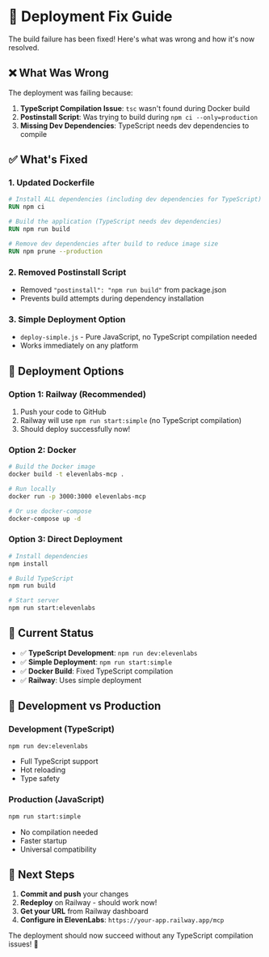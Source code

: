 # 🚀 Deployment Fix Guide

The build failure has been fixed! Here's what was wrong and how it's now resolved.

## ❌ **What Was Wrong**

The deployment was failing because:

1. **TypeScript Compilation Issue**: `tsc` wasn't found during Docker build
2. **Postinstall Script**: Was trying to build during `npm ci --only=production`
3. **Missing Dev Dependencies**: TypeScript needs dev dependencies to compile

## ✅ **What's Fixed**

### 1. **Updated Dockerfile**
```dockerfile
# Install ALL dependencies (including dev dependencies for TypeScript)
RUN npm ci

# Build the application (TypeScript needs dev dependencies)
RUN npm run build

# Remove dev dependencies after build to reduce image size
RUN npm prune --production
```

### 2. **Removed Postinstall Script**
- Removed `"postinstall": "npm run build"` from package.json
- Prevents build attempts during dependency installation

### 3. **Simple Deployment Option**
- `deploy-simple.js` - Pure JavaScript, no TypeScript compilation needed
- Works immediately on any platform

## 🚀 **Deployment Options**

### **Option 1: Railway (Recommended)**
1. Push your code to GitHub
2. Railway will use `npm run start:simple` (no TypeScript compilation)
3. Should deploy successfully now!

### **Option 2: Docker**
```bash
# Build the Docker image
docker build -t elevenlabs-mcp .

# Run locally
docker run -p 3000:3000 elevenlabs-mcp

# Or use docker-compose
docker-compose up -d
```

### **Option 3: Direct Deployment**
```bash
# Install dependencies
npm install

# Build TypeScript
npm run build

# Start server
npm run start:elevenlabs
```

## 🎯 **Current Status**

- ✅ **TypeScript Development**: `npm run dev:elevenlabs`
- ✅ **Simple Deployment**: `npm run start:simple`
- ✅ **Docker Build**: Fixed TypeScript compilation
- ✅ **Railway**: Uses simple deployment

## 🔄 **Development vs Production**

### **Development (TypeScript)**
```bash
npm run dev:elevenlabs
```
- Full TypeScript support
- Hot reloading
- Type safety

### **Production (JavaScript)**
```bash
npm run start:simple
```
- No compilation needed
- Faster startup
- Universal compatibility

## 🎉 **Next Steps**

1. **Commit and push** your changes
2. **Redeploy** on Railway - should work now!
3. **Get your URL** from Railway dashboard
4. **Configure in ElevenLabs**: `https://your-app.railway.app/mcp`

The deployment should now succeed without any TypeScript compilation issues! 🎯 